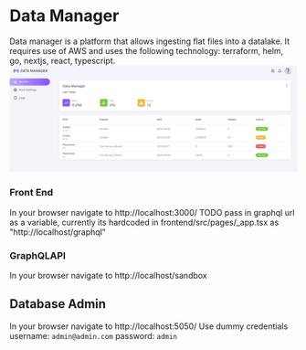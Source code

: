 # Data Manager
Data manager is a platform that allows ingesting flat files into a datalake. It requires use of AWS and uses the following technology: terraform, helm, go, nextjs, react, typescript.
<img width="1728" alt="Data Manager Demo" src="docs/images/demo.png">


### Front End
In your browser navigate to http://localhost:3000/
TODO pass in graphql url as a variable, currently its hardcoded in frontend/src/pages/_app.tsx as "http://localhost/graphql"

### GraphQLAPI
In your browser navigate to http://localhost/sandbox

## Database Admin
In your browser navigate to http://localhost:5050/
Use dummy credentials username: ``admin@admin.com`` password: ``admin``
